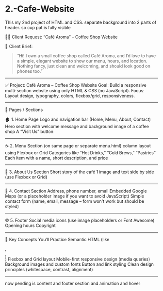 # 2.-Cafe-Website

This my 2nd project of HTML and CSS.
separate background into 2 parts of header. so cup pat is fully visible

🧑‍💼 Client Request: “Café Aroma” – Coffee Shop Website

📄 Client Brief:

> “Hi! I own a small coffee shop called Café Aroma, and I’d love to have a simple, elegant website to show our menu, hours, and location. Nothing fancy, just clean and welcoming, and should look good on phones too.”

---

✅ Project: Café Aroma – Coffee Shop Website
Goal: Build a responsive multi-section website using only HTML & CSS (no JavaScript).
Focus: Layout design, typography, colors, flexbox/grid, responsiveness.

---

🧩 Pages / Sections

🏠 1. Home Page
Logo and navigation bar (Home, Menu, About, Contact)
Hero section with welcome message and background image of a coffee shop
A “Visit Us” button

---

☕ 2. Menu Section (on same page or separate menu.html)
column layout using Flexbox or Grid
Categories like “Hot Drinks,” “Cold Brews,” “Pastries”
Each item with a name, short description, and price

---

📖 3. About Us Section
Short story of the café
1 image and text side by side (use Flexbox or Grid)

---

📍 4. Contact Section
Address, phone number, email
Embedded Google Maps (or a placeholder image if you want to avoid JavaScript)
Simple contact form (name, email, message – form won't work but should be styled)

---

© 5. Footer
Social media icons (use image placeholders or Font Awesome)
Opening hours
Copyright

---

🧠 Key Concepts You’ll Practice
Semantic HTML (like <section>, <article>, <footer>)
Flexbox and Grid layout
Mobile-first responsive design (media queries)
Background images and custom fonts
Button and link styling
Clean design principles (whitespace, contrast, alignment)

---

now pending is content and footer section and animation and hover
